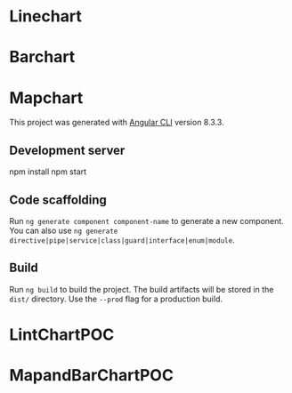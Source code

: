 # Linechart
# Barchart
# Mapchart

This project was generated with [Angular CLI](https://github.com/angular/angular-cli) version 8.3.3.

## Development server

npm install 
npm start

## Code scaffolding

Run `ng generate component component-name` to generate a new component. You can also use `ng generate directive|pipe|service|class|guard|interface|enum|module`.

## Build

Run `ng build` to build the project. The build artifacts will be stored in the `dist/` directory. Use the `--prod` flag for a production build.



# LintChartPOC
# MapandBarChartPOC
